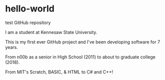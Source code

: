 # hello-world
test GitHub repository

I am a student at Kennesaw State University.

This is my first ever GitHub project and I've been developing software for 7 years.

From n00b as a senior in High School (2011) to about to graduate college (2018).

From MIT's Scratch, BASIC, & HTML to C# and C++!
